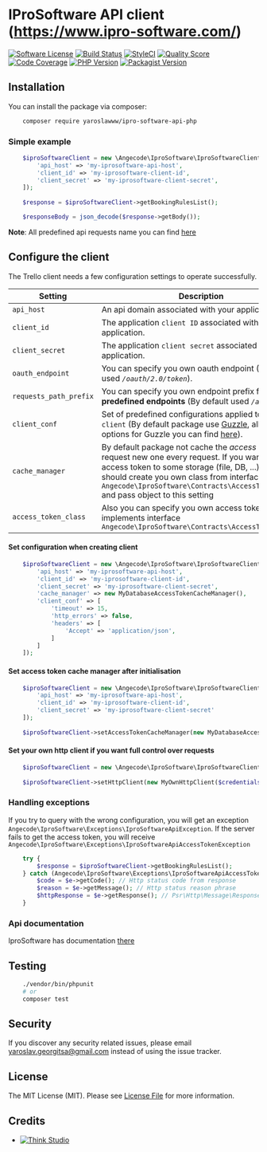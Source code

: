# IProSoftware API client (https://www.ipro-software.com/)

[![Software License](https://img.shields.io/badge/license-MIT-brightgreen.svg?style=flat-square)](LICENSE.md)
[![Build Status](https://travis-ci.org/yaroslawww/ipro-software-api-php.svg?branch=master)](https://travis-ci.org/yaroslawww/ipro-software-api-php) 
[![StyleCI](https://github.styleci.io/repos/195302588/shield?branch=master&style=flat-square)](https://github.styleci.io/repos/195302588)
[![Quality Score](https://img.shields.io/scrutinizer/g/yaroslawww/ipro-software-api-php.svg?b=master)](https://scrutinizer-ci.com/g/yaroslawww/ipro-software-api-php/?branch=master)
[![Code Coverage](https://scrutinizer-ci.com/g/yaroslawww/ipro-software-api-php/badges/coverage.png?b=master)](https://scrutinizer-ci.com/g/yaroslawww/ipro-software-api-php/?branch=master)
[![PHP Version](https://img.shields.io/travis/php-v/yaroslawww/ipro-software-api-php.svg?style=flat-square)](https://packagist.org/packages/yaroslawww/ipro-software-api-php)
[![Packagist Version](https://img.shields.io/packagist/v/yaroslawww/ipro-software-api-php.svg)](https://packagist.org/packages/yaroslawww/ipro-software-api-php)

## Installation

You can install the package via composer:

```bash
    composer require yaroslawww/ipro-software-api-php
```

### Simple example

```php
    $iproSoftwareClient = new \Angecode\IproSoftware\IproSoftwareClient([
        'api_host' => 'my-iprosoftware-api-host',
        'client_id' => 'my-iprosoftware-client-id',
        'client_secret' => 'my-iprosoftware-client-secret',
    ]);
    
    $response = $iproSoftwareClient->getBookingRulesList();

    $responseBody = json_decode($response->getBody());
```

**Note**: All predefined api requests name you can find [here](https://github.com/yaroslawww/ipro-software-api-php/blob/master/src/Traits/HasApiMethods.php)

## Configure the client

The Trello client needs a few configuration settings to operate successfully.

Setting | Description
--- | ---
`api_host` | An api domain associated with your application.
`client_id` | The application `client ID` associated with your application.
`client_secret` | The application `client secret` associated with your application.
`oauth_endpoint` | You can specify you own oauth endpoint (By default used *`/oauth/2.0/token`*).
`requests_path_prefix` | You can specify you own endpoint prefix for all **predefined endpoints** (By default used *`/apis`*).
`client_conf` | Set of predefined configurations applied to `http client` (By default package use [Guzzle](http://docs.guzzlephp.org/en/), all available options for Guzzle you can find [here](http://docs.guzzlephp.org/en/latest/request-options.html)).
`cache_manager` | By default package not cache the *access token* and request new one every request. If you want to cache access token to some storage (file, DB, ...) than you should create you own class from interface `Angecode\IproSoftware\Contracts\AccessTokenCacher` and pass object to this setting
`access_token_class` | Also you can specify you own access token class implements interface `Angecode\IproSoftware\Contracts\AccessToken`

#### Set configuration when creating client

```php
    $iproSoftwareClient = new \Angecode\IproSoftware\IproSoftwareClient([
        'api_host' => 'my-iprosoftware-api-host',
        'client_id' => 'my-iprosoftware-client-id',
        'client_secret' => 'my-iprosoftware-client-secret',
        'cache_manager' => new MyDatabaseAccessTokenCacheManager(),
        'client_conf' => [
            'timeout' => 15,
            'http_errors' => false,
            'headers' => [
                'Accept' => 'application/json',
            ]
        ]
    ]);
```

#### Set access token cache manager after initialisation

```php
    $iproSoftwareClient = new \Angecode\IproSoftware\IproSoftwareClient([
        'api_host' => 'my-iprosoftware-api-host',
        'client_id' => 'my-iprosoftware-client-id',
        'client_secret' => 'my-iprosoftware-client-secret'
    ]);
    
    $iproSoftwareClient->setAccessTokenCacheManager(new MyDatabaseAccessTokenCacheManager())
```

#### Set your own http client if you want full control over requests

```php
    $iproSoftwareClient = new \Angecode\IproSoftware\IproSoftwareClient();
    
    $iproSoftwareClient->setHttpClient(new MyOwnHttpClient($credentials))
```

### Handling exceptions

If you try to query with the wrong configuration, you will get an exception `Angecode\IproSoftware\Exceptions\IproSoftwareApiException`. If the server fails to get the access token, you will receive `Angecode\IproSoftware\Exceptions\IproSoftwareApiAccessTokenException`

```php
    try {
        $response = $iproSoftwareClient->getBookingRulesList();
    } catch (Angecode\IproSoftware\Exceptions\IproSoftwareApiAccessTokenException $e) {
        $code = $e->getCode(); // Http status code from response
        $reason = $e->getMessage(); // Http status reason phrase
        $httpResponse = $e->getResponse(); // Psr\Http\Message\ResponseInterface from http client
    }
```

### Api documentation
IproSoftware has documentation [there](https://github.com/iprosoftware/api-csharp-client/wiki)

## Testing

``` bash
    ./vendor/bin/phpunit
    # or
    composer test
```

## Security
If you discover any security related issues, please email yaroslav.georgitsa@gmail.com instead of using the issue tracker.

## License

The MIT License (MIT). Please see [License File](LICENSE.md) for more information.

## Credits

- [![Think Studio](https://yaroslawww.github.io/images/sponsors/packages/logo-think-studio.png)](https://think.studio/)
